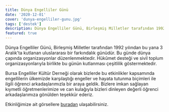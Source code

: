 ```yaml
---
title: Dünya Engelliler Günü
date: '2020-12-01'
cover: 'dunya-engelliler-gunu.jpg'
tags: ['destek']
description: Dünya Engelliler Günü, Birleşmiş Milletler tarafından 1992 yılından bu yana 3 Aralık'ta kutlanan uluslararası bir farkındalık günüdür.
featured: true
---
```


Dünya Engelliler Günü, Birleşmiş Milletler tarafından 1992 yılından bu yana 3 Aralık'ta kutlanan uluslararası bir farkındalık günüdür. Bu günde dünya çapında organizasyonlar düzenlenmektedir. Hükûmet desteği ve sivil toplum organizasyonlarıyla birlikte bu günün kutlanması çeşitlilik göstermektedir.

Bursa Engelliler Kültür Derneği olarak bizlerde bu etkinlikler kapsamında engellilerin ülkemizde karşılaştığı engeller ve hayata tutunma biçimleri ile ilgili öğrenci arkadaşlarımızla bir araya geldik. Bizlere imkan sağlayan kıymetli öğretmenlerimize ve can kulağıyla bizleri dinleyen değerli öğrenci arkadaşlarımıza gönülden teşekkür ederiz.

Etkinliğimize ait görsellere <a href="https://photos.app.goo.gl/gyax7cpM42SaHsUv7" target="_blank" rel="noopener noreferrer">buradan</a> ulaşabilirsiniz.
